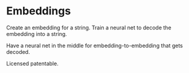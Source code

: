 # Embeddings

Create an embedding for a string.
Train a neural net to decode the embedding into a string.

Have a neural net in the middle for embedding-to-embedding that gets decoded.

Licensed patentable.
